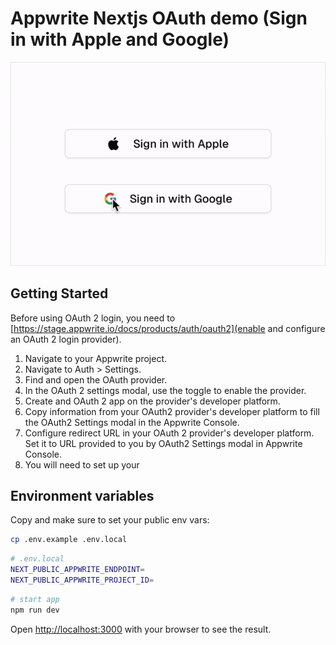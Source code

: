 # Appwrite Nextjs OAuth demo (Sign in with Apple and Google)

![Alt Text](public/apple-sign-in.gif)

## Getting Started

Before using OAuth 2 login, you need to [https://stage.appwrite.io/docs/products/auth/oauth2](enable and configure an OAuth 2 login provider).

1. Navigate to your Appwrite project.
1. Navigate to Auth > Settings.
1. Find and open the OAuth provider.
1. In the OAuth 2 settings modal, use the toggle to enable the provider.
1. Create and OAuth 2 app on the provider's developer platform.
1. Copy information from your OAuth2 provider's developer platform to fill the OAuth2 Settings modal in the Appwrite Console.
1. Configure redirect URL in your OAuth 2 provider's developer platform. Set it to URL provided to you by OAuth2 Settings modal in Appwrite Console.
1. You will need to set up your

## Environment variables

Copy and make sure to set your public env vars:

```bash
cp .env.example .env.local
```

```bash
# .env.local
NEXT_PUBLIC_APPWRITE_ENDPOINT=
NEXT_PUBLIC_APPWRITE_PROJECT_ID=
```

```bash
# start app
npm run dev
```

Open [http://localhost:3000](http://localhost:3000) with your browser to see the result.

